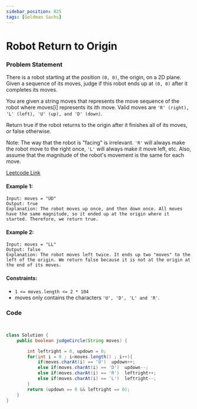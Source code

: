 ```yaml
---
sidebar_position: 825
tags: [Goldman Sachs]
---
```


# Robot Return to Origin

### Problem Statement

There is a robot starting at the position `(0, 0)`, the origin, on a 2D plane. Given a sequence of its moves, judge if this robot ends up at `(0, 0)` after it completes its moves.

You are given a string moves that represents the move sequence of the robot where moves[i] represents its ith move. Valid moves are `'R' (right), 'L' (left), 'U' (up), and 'D' (down)`.

Return true if the robot returns to the origin after it finishes all of its moves, or false otherwise.

Note: The way that the robot is "facing" is irrelevant. `'R'` will always make the robot move to the right once, `'L'` will always make it move left, etc. Also, assume that the magnitude of the robot's movement is the same for each move.

[Leetcode Link](https://leetcode.com/problems/robot-return-to-origin/)

#### Example 1:

```
Input: moves = "UD"
Output: true
Explanation: The robot moves up once, and then down once. All moves have the same magnitude, so it ended up at the origin where it started. Therefore, we return true.
```

#### Example 2:

```
Input: moves = "LL"
Output: false
Explanation: The robot moves left twice. It ends up two "moves" to the left of the origin. We return false because it is not at the origin at the end of its moves.
```

#### Constraints:

- `1 <= moves.length <= 2 * 104`
- moves only contains the characters `'U', 'D', 'L' and 'R'`.

### Code

```java title="java Code"


class Solution {
    public boolean judgeCircle(String moves) {

        int leftright = 0, updown = 0;
        for(int i = 0 ; i<moves.length() ; i++){
            if(moves.charAt(i) == 'U')  updown++;
            else if(moves.charAt(i) == 'D')  updown--;
            else if(moves.charAt(i) == 'R')  leftright++;
            else if(moves.charAt(i) == 'L')  leftright--;
        }
        return (updown == 0 && leftright == 0);
    }
}
```
